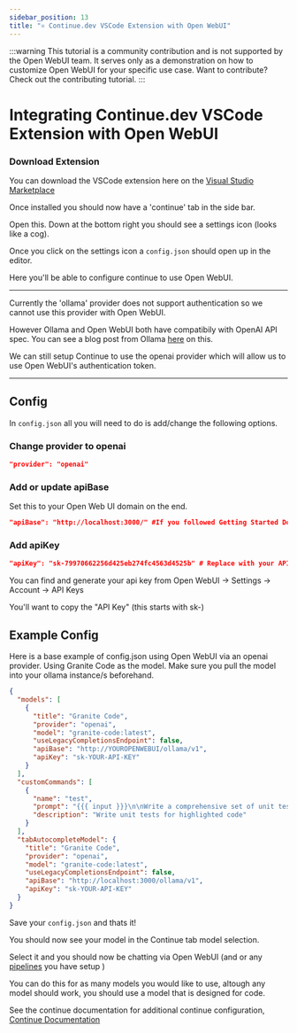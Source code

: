 ```yaml
---
sidebar_position: 13
title: "⚛️ Continue.dev VSCode Extension with Open WebUI"
---
```


:::warning
This tutorial is a community contribution and is not supported by the Open WebUI team. It serves only as a demonstration on how to customize Open WebUI for your specific use case. Want to contribute? Check out the contributing tutorial.
:::

# Integrating Continue.dev VSCode Extension with Open WebUI

### Download Extension

You can download the VSCode extension here on the [Visual Studio Marketplace](https://marketplace.visualstudio.com/items?itemName=Continue.continue)

Once installed you should now have a 'continue' tab in the side bar.

Open this. Down at the bottom right you should see a settings icon (looks like a cog).

Once you click on the settings icon a `config.json` should open up in the editor.

Here you'll be able to configure continue to use Open WebUI.

---

Currently the 'ollama' provider does not support authentication so we cannot use this provider with Open WebUI.

However Ollama and Open WebUI both have compatibily with OpenAI API spec. You can see a blog post from Ollama [here](https://ollama.com/blog/openai-compatibility) on this.

We can still setup Continue to use the openai provider which will allow us to use Open WebUI's authentication token.

---

## Config

In `config.json` all you will need to do is add/change the following options.

### Change provider to openai

```json
"provider": "openai"
```

### Add or update apiBase

Set this to your Open Web UI domain on the end.

```json
"apiBase": "http://localhost:3000/" #If you followed Getting Started Docker
```

### Add apiKey

```json
"apiKey": "sk-79970662256d425eb274fc4563d4525b" # Replace with your API key
```

You can find and generate your api key from Open WebUI -> Settings -> Account -> API Keys

You'll want to copy the "API Key" (this starts with sk-)

## Example Config

Here is a base example of config.json using Open WebUI via an openai provider. Using Granite Code as the model.
Make sure you pull the model into your ollama instance/s beforehand.

```json
{
  "models": [
    {
      "title": "Granite Code",
      "provider": "openai",
      "model": "granite-code:latest",
      "useLegacyCompletionsEndpoint": false,
      "apiBase": "http://YOUROPENWEBUI/ollama/v1",
      "apiKey": "sk-YOUR-API-KEY"
    }
  ],
  "customCommands": [
    {
      "name": "test",
      "prompt": "{{{ input }}}\n\nWrite a comprehensive set of unit tests for the selected code. It should setup, run tests that check for correctness including important edge cases, and teardown. Ensure that the tests are complete and sophisticated. Give the tests just as chat output, don't edit any file.",
      "description": "Write unit tests for highlighted code"
    }
  ],
  "tabAutocompleteModel": {
    "title": "Granite Code",
    "provider": "openai",
    "model": "granite-code:latest",
    "useLegacyCompletionsEndpoint": false,
    "apiBase": "http://localhost:3000/ollama/v1",
    "apiKey": "sk-YOUR-API-KEY"
  }
}
```

Save your `config.json` and thats it!

You should now see your model in the Continue tab model selection.

Select it and you should now be chatting via Open WebUI (and or any [pipelines](/pipelines) you have setup )

You can do this for as many models you would like to use, altough any model should work, you should use a model that is designed for code.

See the continue documentation for additional continue configuration, [Continue Documentation](https://docs.continue.dev/reference/Model%20Providers/openai)

